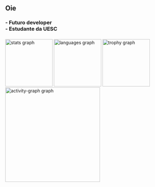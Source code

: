 <h2 align="left">Oie</h2>

###

<h3 align="left">- Futuro developer<br>- Estudante da UESC</h3>

###

<div align="left">
  <img src="https://github-readme-stats.vercel.app/api?username=matheuspimentel04&hide_title=false&hide_rank=false&show_icons=true&include_all_commits=true&count_private=true&disable_animations=false&theme=dracula&locale=en&hide_border=false&order=1" height="150" alt="stats graph"  />
  <img src="https://github-readme-stats.vercel.app/api/top-langs?username=matheuspimentel04&locale=en&hide_title=false&layout=compact&card_width=320&langs_count=5&theme=dracula&hide_border=false&order=2" height="150" alt="languages graph"  />
  <img src="https://github-profile-trophy.vercel.app?username=matheuspimentel04&theme=dracula&column=-1&row=1&margin-w=8&margin-h=8&no-bg=false&no-frame=false&order=4" height="150" alt="trophy graph"  />
  <img src="https://github-readme-activity-graph.vercel.app/graph?username=matheuspimentel04&radius=16&theme=react&area=true&order=5" height="300" alt="activity-graph graph"  />
</div>

###
